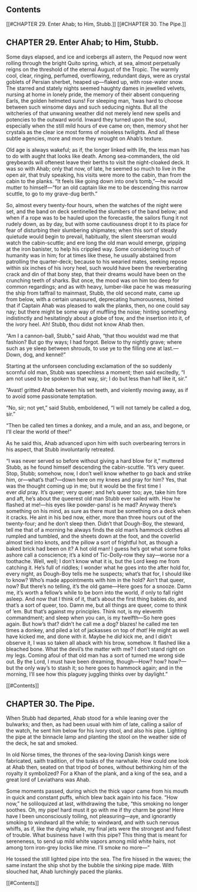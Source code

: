 ## Contents

[[#CHAPTER 29. Enter Ahab; to Him, Stubb.]]
[[#CHAPTER 30. The Pipe.]]


## CHAPTER 29. Enter Ahab; to Him, Stubb.

Some days elapsed, and ice and icebergs all astern, the Pequod now went rolling through the bright Quito spring, which, at sea, almost perpetually reigns on the threshold of the eternal August of the Tropic. The warmly cool, clear, ringing, perfumed, overflowing, redundant days, were as crystal goblets of Persian sherbet, heaped up—flaked up, with rose-water snow. The starred and stately nights seemed haughty dames in jewelled velvets, nursing at home in lonely pride, the memory of their absent conquering Earls, the golden helmeted suns! For sleeping man, ’twas hard to choose between such winsome days and such seducing nights. But all the witcheries of that unwaning weather did not merely lend new spells and potencies to the outward world. Inward they turned upon the soul, especially when the still mild hours of eve came on; then, memory shot her crystals as the clear ice most forms of noiseless twilights. And all these subtle agencies, more and more they wrought on Ahab’s texture.

Old age is always wakeful; as if, the longer linked with life, the less man has to do with aught that looks like death. Among sea-commanders, the old greybeards will oftenest leave their berths to visit the night-cloaked deck. It was so with Ahab; only that now, of late, he seemed so much to live in the open air, that truly speaking, his visits were more to the cabin, than from the cabin to the planks. “It feels like going down into one’s tomb,”—he would mutter to himself—“for an old captain like me to be descending this narrow scuttle, to go to my grave-dug berth.”

So, almost every twenty-four hours, when the watches of the night were set, and the band on deck sentinelled the slumbers of the band below; and when if a rope was to be hauled upon the forecastle, the sailors flung it not rudely down, as by day, but with some cautiousness dropt it to its place for fear of disturbing their slumbering shipmates; when this sort of steady quietude would begin to prevail, habitually, the silent steersman would watch the cabin-scuttle; and ere long the old man would emerge, gripping at the iron banister, to help his crippled way. Some considering touch of humanity was in him; for at times like these, he usually abstained from patrolling the quarter-deck; because to his wearied mates, seeking repose within six inches of his ivory heel, such would have been the reverberating crack and din of that bony step, that their dreams would have been on the crunching teeth of sharks. But once, the mood was on him too deep for common regardings; and as with heavy, lumber-like pace he was measuring the ship from taffrail to mainmast, Stubb, the old second mate, came up from below, with a certain unassured, deprecating humorousness, hinted that if Captain Ahab was pleased to walk the planks, then, no one could say nay; but there might be some way of muffling the noise; hinting something indistinctly and hesitatingly about a globe of tow, and the insertion into it, of the ivory heel. Ah! Stubb, thou didst not know Ahab then.

“Am I a cannon-ball, Stubb,” said Ahab, “that thou wouldst wad me that fashion? But go thy ways; I had forgot. Below to thy nightly grave; where such as ye sleep between shrouds, to use ye to the filling one at last.—Down, dog, and kennel!”

Starting at the unforseen concluding exclamation of the so suddenly scornful old man, Stubb was speechless a moment; then said excitedly, “I am not used to be spoken to that way, sir; I do but less than half like it, sir.”

“Avast! gritted Ahab between his set teeth, and violently moving away, as if to avoid some passionate temptation.

“No, sir; not yet,” said Stubb, emboldened, “I will not tamely be called a dog, sir.”

“Then be called ten times a donkey, and a mule, and an ass, and begone, or I’ll clear the world of thee!”

As he said this, Ahab advanced upon him with such overbearing terrors in his aspect, that Stubb involuntarily retreated.

“I was never served so before without giving a hard blow for it,” muttered Stubb, as he found himself descending the cabin-scuttle. “It’s very queer. Stop, Stubb; somehow, now, I don’t well know whether to go back and strike him, or—what’s that?—down here on my knees and pray for him? Yes, that was the thought coming up in me; but it would be the first time I ever _did_ pray. It’s queer; very queer; and he’s queer too; aye, take him fore and aft, he’s about the queerest old man Stubb ever sailed with. How he flashed at me!—his eyes like powder-pans! is he mad? Anyway there’s something on his mind, as sure as there must be something on a deck when it cracks. He aint in his bed now, either, more than three hours out of the twenty-four; and he don’t sleep then. Didn’t that Dough-Boy, the steward, tell me that of a morning he always finds the old man’s hammock clothes all rumpled and tumbled, and the sheets down at the foot, and the coverlid almost tied into knots, and the pillow a sort of frightful hot, as though a baked brick had been on it? A hot old man! I guess he’s got what some folks ashore call a conscience; it’s a kind of Tic-Dolly-row they say—worse nor a toothache. Well, well; I don’t know what it is, but the Lord keep me from catching it. He’s full of riddles; I wonder what he goes into the after hold for, every night, as Dough-Boy tells me he suspects; what’s that for, I should like to know? Who’s made appointments with him in the hold? Ain’t that queer, now? But there’s no telling, it’s the old game—Here goes for a snooze. Damn me, it’s worth a fellow’s while to be born into the world, if only to fall right asleep. And now that I think of it, that’s about the first thing babies do, and that’s a sort of queer, too. Damn me, but all things are queer, come to think of ’em. But that’s against my principles. Think not, is my eleventh commandment; and sleep when you can, is my twelfth—So here goes again. But how’s that? didn’t he call me a dog? blazes! he called me ten times a donkey, and piled a lot of jackasses on top of _that!_ He might as well have kicked me, and done with it. Maybe he _did_ kick me, and I didn’t observe it, I was so taken all aback with his brow, somehow. It flashed like a bleached bone. What the devil’s the matter with me? I don’t stand right on my legs. Coming afoul of that old man has a sort of turned me wrong side out. By the Lord, I must have been dreaming, though—How? how? how?—but the only way’s to stash it; so here goes to hammock again; and in the morning, I’ll see how this plaguey juggling thinks over by daylight.”

  
  
  [[#Contents]]

## CHAPTER 30. The Pipe.

When Stubb had departed, Ahab stood for a while leaning over the bulwarks; and then, as had been usual with him of late, calling a sailor of the watch, he sent him below for his ivory stool, and also his pipe. Lighting the pipe at the binnacle lamp and planting the stool on the weather side of the deck, he sat and smoked.

In old Norse times, the thrones of the sea-loving Danish kings were fabricated, saith tradition, of the tusks of the narwhale. How could one look at Ahab then, seated on that tripod of bones, without bethinking him of the royalty it symbolized? For a Khan of the plank, and a king of the sea, and a great lord of Leviathans was Ahab.

Some moments passed, during which the thick vapor came from his mouth in quick and constant puffs, which blew back again into his face. “How now,” he soliloquized at last, withdrawing the tube, “this smoking no longer soothes. Oh, my pipe! hard must it go with me if thy charm be gone! Here have I been unconsciously toiling, not pleasuring—aye, and ignorantly smoking to windward all the while; to windward, and with such nervous whiffs, as if, like the dying whale, my final jets were the strongest and fullest of trouble. What business have I with this pipe? This thing that is meant for sereneness, to send up mild white vapors among mild white hairs, not among torn iron-grey locks like mine. I’ll smoke no more—”

He tossed the still lighted pipe into the sea. The fire hissed in the waves; the same instant the ship shot by the bubble the sinking pipe made. With slouched hat, Ahab lurchingly paced the planks.

  
  
  [[#Contents]]


